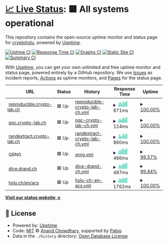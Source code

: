 # [📈 Live Status](https://status.drand.ch): <!--live status--> **🟩 All systems operational**

This repository contains the open-source uptime monitor and status page for [cryptohslu](https://status.drand.ch), powered by [Upptime](https://github.com/upptime/upptime).

[![Uptime CI](https://github.com/cryptohslu/statuspage/workflows/Uptime%20CI/badge.svg)](https://github.com/cryptohslu/statuspage/actions?query=workflow%3A%22Uptime+CI%22)
[![Response Time CI](https://github.com/cryptohslu/statuspage/workflows/Response%20Time%20CI/badge.svg)](https://github.com/cryptohslu/statuspage/actions?query=workflow%3A%22Response+Time+CI%22)
[![Graphs CI](https://github.com/cryptohslu/statuspage/workflows/Graphs%20CI/badge.svg)](https://github.com/cryptohslu/statuspage/actions?query=workflow%3A%22Graphs+CI%22)
[![Static Site CI](https://github.com/cryptohslu/statuspage/workflows/Static%20Site%20CI/badge.svg)](https://github.com/cryptohslu/statuspage/actions?query=workflow%3A%22Static+Site+CI%22)
[![Summary CI](https://github.com/cryptohslu/statuspage/workflows/Summary%20CI/badge.svg)](https://github.com/cryptohslu/statuspage/actions?query=workflow%3A%22Summary+CI%22)

With [Upptime](https://upptime.js.org), you can get your own unlimited and free uptime monitor and status page, powered entirely by a GitHub repository. We use [Issues](https://github.com/cryptohslu/statuspage/issues) as incident reports, [Actions](https://github.com/cryptohslu/statuspage/actions) as uptime monitors, and [Pages](https://status.drand.ch) for the status page.

<!--start: status pages-->
<!-- This summary is generated by Upptime (https://github.com/upptime/upptime) -->
<!-- Do not edit this manually, your changes will be overwritten -->
<!-- prettier-ignore -->
| URL | Status | History | Response Time | Uptime |
| --- | ------ | ------- | ------------- | ------ |
| <img alt="" src="https://icons.duckduckgo.com/ip3/reproducible.crypto-lab.ch.ico" height="13"> [reproducible.crypto-lab.ch](https://reproducible.crypto-lab.ch/) | 🟩 Up | [reproducible-crypto-lab-ch.yml](https://github.com/cryptohslu/statuspage/commits/HEAD/history/reproducible-crypto-lab-ch.yml) | <details><summary><img alt="Response time graph" src="./graphs/reproducible-crypto-lab-ch/response-time-week.png" height="20"> 871ms</summary><br><a href="https://status.drand.ch/history/reproducible-crypto-lab-ch"><img alt="Response time 771" src="https://img.shields.io/endpoint?url=https%3A%2F%2Fraw.githubusercontent.com%2Fcryptohslu%2Fstatuspage%2FHEAD%2Fapi%2Freproducible-crypto-lab-ch%2Fresponse-time.json"></a><br><a href="https://status.drand.ch/history/reproducible-crypto-lab-ch"><img alt="24-hour response time 1120" src="https://img.shields.io/endpoint?url=https%3A%2F%2Fraw.githubusercontent.com%2Fcryptohslu%2Fstatuspage%2FHEAD%2Fapi%2Freproducible-crypto-lab-ch%2Fresponse-time-day.json"></a><br><a href="https://status.drand.ch/history/reproducible-crypto-lab-ch"><img alt="7-day response time 871" src="https://img.shields.io/endpoint?url=https%3A%2F%2Fraw.githubusercontent.com%2Fcryptohslu%2Fstatuspage%2FHEAD%2Fapi%2Freproducible-crypto-lab-ch%2Fresponse-time-week.json"></a><br><a href="https://status.drand.ch/history/reproducible-crypto-lab-ch"><img alt="30-day response time 827" src="https://img.shields.io/endpoint?url=https%3A%2F%2Fraw.githubusercontent.com%2Fcryptohslu%2Fstatuspage%2FHEAD%2Fapi%2Freproducible-crypto-lab-ch%2Fresponse-time-month.json"></a><br><a href="https://status.drand.ch/history/reproducible-crypto-lab-ch"><img alt="1-year response time 771" src="https://img.shields.io/endpoint?url=https%3A%2F%2Fraw.githubusercontent.com%2Fcryptohslu%2Fstatuspage%2FHEAD%2Fapi%2Freproducible-crypto-lab-ch%2Fresponse-time-year.json"></a></details> | <details><summary><a href="https://status.drand.ch/history/reproducible-crypto-lab-ch">100.00%</a></summary><a href="https://status.drand.ch/history/reproducible-crypto-lab-ch"><img alt="All-time uptime 100.00%" src="https://img.shields.io/endpoint?url=https%3A%2F%2Fraw.githubusercontent.com%2Fcryptohslu%2Fstatuspage%2FHEAD%2Fapi%2Freproducible-crypto-lab-ch%2Fuptime.json"></a><br><a href="https://status.drand.ch/history/reproducible-crypto-lab-ch"><img alt="24-hour uptime 100.00%" src="https://img.shields.io/endpoint?url=https%3A%2F%2Fraw.githubusercontent.com%2Fcryptohslu%2Fstatuspage%2FHEAD%2Fapi%2Freproducible-crypto-lab-ch%2Fuptime-day.json"></a><br><a href="https://status.drand.ch/history/reproducible-crypto-lab-ch"><img alt="7-day uptime 100.00%" src="https://img.shields.io/endpoint?url=https%3A%2F%2Fraw.githubusercontent.com%2Fcryptohslu%2Fstatuspage%2FHEAD%2Fapi%2Freproducible-crypto-lab-ch%2Fuptime-week.json"></a><br><a href="https://status.drand.ch/history/reproducible-crypto-lab-ch"><img alt="30-day uptime 100.00%" src="https://img.shields.io/endpoint?url=https%3A%2F%2Fraw.githubusercontent.com%2Fcryptohslu%2Fstatuspage%2FHEAD%2Fapi%2Freproducible-crypto-lab-ch%2Fuptime-month.json"></a><br><a href="https://status.drand.ch/history/reproducible-crypto-lab-ch"><img alt="1-year uptime 100.00%" src="https://img.shields.io/endpoint?url=https%3A%2F%2Fraw.githubusercontent.com%2Fcryptohslu%2Fstatuspage%2FHEAD%2Fapi%2Freproducible-crypto-lab-ch%2Fuptime-year.json"></a></details>
| <img alt="" src="https://icons.duckduckgo.com/ip3/null.ico" height="13"> [pqc.crypto-lab.ch](pqc.crypto-lab.ch) | 🟩 Up | [pqc-crypto-lab-ch.yml](https://github.com/cryptohslu/statuspage/commits/HEAD/history/pqc-crypto-lab-ch.yml) | <details><summary><img alt="Response time graph" src="./graphs/pqc-crypto-lab-ch/response-time-week.png" height="20"> 124ms</summary><br><a href="https://status.drand.ch/history/pqc-crypto-lab-ch"><img alt="Response time 114" src="https://img.shields.io/endpoint?url=https%3A%2F%2Fraw.githubusercontent.com%2Fcryptohslu%2Fstatuspage%2FHEAD%2Fapi%2Fpqc-crypto-lab-ch%2Fresponse-time.json"></a><br><a href="https://status.drand.ch/history/pqc-crypto-lab-ch"><img alt="24-hour response time 141" src="https://img.shields.io/endpoint?url=https%3A%2F%2Fraw.githubusercontent.com%2Fcryptohslu%2Fstatuspage%2FHEAD%2Fapi%2Fpqc-crypto-lab-ch%2Fresponse-time-day.json"></a><br><a href="https://status.drand.ch/history/pqc-crypto-lab-ch"><img alt="7-day response time 124" src="https://img.shields.io/endpoint?url=https%3A%2F%2Fraw.githubusercontent.com%2Fcryptohslu%2Fstatuspage%2FHEAD%2Fapi%2Fpqc-crypto-lab-ch%2Fresponse-time-week.json"></a><br><a href="https://status.drand.ch/history/pqc-crypto-lab-ch"><img alt="30-day response time 122" src="https://img.shields.io/endpoint?url=https%3A%2F%2Fraw.githubusercontent.com%2Fcryptohslu%2Fstatuspage%2FHEAD%2Fapi%2Fpqc-crypto-lab-ch%2Fresponse-time-month.json"></a><br><a href="https://status.drand.ch/history/pqc-crypto-lab-ch"><img alt="1-year response time 114" src="https://img.shields.io/endpoint?url=https%3A%2F%2Fraw.githubusercontent.com%2Fcryptohslu%2Fstatuspage%2FHEAD%2Fapi%2Fpqc-crypto-lab-ch%2Fresponse-time-year.json"></a></details> | <details><summary><a href="https://status.drand.ch/history/pqc-crypto-lab-ch">100.00%</a></summary><a href="https://status.drand.ch/history/pqc-crypto-lab-ch"><img alt="All-time uptime 100.00%" src="https://img.shields.io/endpoint?url=https%3A%2F%2Fraw.githubusercontent.com%2Fcryptohslu%2Fstatuspage%2FHEAD%2Fapi%2Fpqc-crypto-lab-ch%2Fuptime.json"></a><br><a href="https://status.drand.ch/history/pqc-crypto-lab-ch"><img alt="24-hour uptime 100.00%" src="https://img.shields.io/endpoint?url=https%3A%2F%2Fraw.githubusercontent.com%2Fcryptohslu%2Fstatuspage%2FHEAD%2Fapi%2Fpqc-crypto-lab-ch%2Fuptime-day.json"></a><br><a href="https://status.drand.ch/history/pqc-crypto-lab-ch"><img alt="7-day uptime 100.00%" src="https://img.shields.io/endpoint?url=https%3A%2F%2Fraw.githubusercontent.com%2Fcryptohslu%2Fstatuspage%2FHEAD%2Fapi%2Fpqc-crypto-lab-ch%2Fuptime-week.json"></a><br><a href="https://status.drand.ch/history/pqc-crypto-lab-ch"><img alt="30-day uptime 100.00%" src="https://img.shields.io/endpoint?url=https%3A%2F%2Fraw.githubusercontent.com%2Fcryptohslu%2Fstatuspage%2FHEAD%2Fapi%2Fpqc-crypto-lab-ch%2Fuptime-month.json"></a><br><a href="https://status.drand.ch/history/pqc-crypto-lab-ch"><img alt="1-year uptime 100.00%" src="https://img.shields.io/endpoint?url=https%3A%2F%2Fraw.githubusercontent.com%2Fcryptohslu%2Fstatuspage%2FHEAD%2Fapi%2Fpqc-crypto-lab-ch%2Fuptime-year.json"></a></details>
| <img alt="" src="https://icons.duckduckgo.com/ip3/randextract.crypto-lab.ch.ico" height="13"> [randextract.crypto-lab.ch](https://randextract.crypto-lab.ch/) | 🟩 Up | [randextract-crypto-lab-ch.yml](https://github.com/cryptohslu/statuspage/commits/HEAD/history/randextract-crypto-lab-ch.yml) | <details><summary><img alt="Response time graph" src="./graphs/randextract-crypto-lab-ch/response-time-week.png" height="20"> 860ms</summary><br><a href="https://status.drand.ch/history/randextract-crypto-lab-ch"><img alt="Response time 816" src="https://img.shields.io/endpoint?url=https%3A%2F%2Fraw.githubusercontent.com%2Fcryptohslu%2Fstatuspage%2FHEAD%2Fapi%2Frandextract-crypto-lab-ch%2Fresponse-time.json"></a><br><a href="https://status.drand.ch/history/randextract-crypto-lab-ch"><img alt="24-hour response time 773" src="https://img.shields.io/endpoint?url=https%3A%2F%2Fraw.githubusercontent.com%2Fcryptohslu%2Fstatuspage%2FHEAD%2Fapi%2Frandextract-crypto-lab-ch%2Fresponse-time-day.json"></a><br><a href="https://status.drand.ch/history/randextract-crypto-lab-ch"><img alt="7-day response time 860" src="https://img.shields.io/endpoint?url=https%3A%2F%2Fraw.githubusercontent.com%2Fcryptohslu%2Fstatuspage%2FHEAD%2Fapi%2Frandextract-crypto-lab-ch%2Fresponse-time-week.json"></a><br><a href="https://status.drand.ch/history/randextract-crypto-lab-ch"><img alt="30-day response time 851" src="https://img.shields.io/endpoint?url=https%3A%2F%2Fraw.githubusercontent.com%2Fcryptohslu%2Fstatuspage%2FHEAD%2Fapi%2Frandextract-crypto-lab-ch%2Fresponse-time-month.json"></a><br><a href="https://status.drand.ch/history/randextract-crypto-lab-ch"><img alt="1-year response time 816" src="https://img.shields.io/endpoint?url=https%3A%2F%2Fraw.githubusercontent.com%2Fcryptohslu%2Fstatuspage%2FHEAD%2Fapi%2Frandextract-crypto-lab-ch%2Fresponse-time-year.json"></a></details> | <details><summary><a href="https://status.drand.ch/history/randextract-crypto-lab-ch">100.00%</a></summary><a href="https://status.drand.ch/history/randextract-crypto-lab-ch"><img alt="All-time uptime 100.00%" src="https://img.shields.io/endpoint?url=https%3A%2F%2Fraw.githubusercontent.com%2Fcryptohslu%2Fstatuspage%2FHEAD%2Fapi%2Frandextract-crypto-lab-ch%2Fuptime.json"></a><br><a href="https://status.drand.ch/history/randextract-crypto-lab-ch"><img alt="24-hour uptime 100.00%" src="https://img.shields.io/endpoint?url=https%3A%2F%2Fraw.githubusercontent.com%2Fcryptohslu%2Fstatuspage%2FHEAD%2Fapi%2Frandextract-crypto-lab-ch%2Fuptime-day.json"></a><br><a href="https://status.drand.ch/history/randextract-crypto-lab-ch"><img alt="7-day uptime 100.00%" src="https://img.shields.io/endpoint?url=https%3A%2F%2Fraw.githubusercontent.com%2Fcryptohslu%2Fstatuspage%2FHEAD%2Fapi%2Frandextract-crypto-lab-ch%2Fuptime-week.json"></a><br><a href="https://status.drand.ch/history/randextract-crypto-lab-ch"><img alt="30-day uptime 100.00%" src="https://img.shields.io/endpoint?url=https%3A%2F%2Fraw.githubusercontent.com%2Fcryptohslu%2Fstatuspage%2FHEAD%2Fapi%2Frandextract-crypto-lab-ch%2Fuptime-month.json"></a><br><a href="https://status.drand.ch/history/randextract-crypto-lab-ch"><img alt="1-year uptime 100.00%" src="https://img.shields.io/endpoint?url=https%3A%2F%2Fraw.githubusercontent.com%2Fcryptohslu%2Fstatuspage%2FHEAD%2Fapi%2Frandextract-crypto-lab-ch%2Fuptime-year.json"></a></details>
| <img alt="" src="https://icons.duckduckgo.com/ip3/null.ico" height="13"> QRNG | 🟩 Up | [qrng.yml](https://github.com/cryptohslu/statuspage/commits/HEAD/history/qrng.yml) | <details><summary><img alt="Response time graph" src="./graphs/qrng/response-time-week.png" height="20"> 466ms</summary><br><a href="https://status.drand.ch/history/qrng"><img alt="Response time 441" src="https://img.shields.io/endpoint?url=https%3A%2F%2Fraw.githubusercontent.com%2Fcryptohslu%2Fstatuspage%2FHEAD%2Fapi%2Fqrng%2Fresponse-time.json"></a><br><a href="https://status.drand.ch/history/qrng"><img alt="24-hour response time 496" src="https://img.shields.io/endpoint?url=https%3A%2F%2Fraw.githubusercontent.com%2Fcryptohslu%2Fstatuspage%2FHEAD%2Fapi%2Fqrng%2Fresponse-time-day.json"></a><br><a href="https://status.drand.ch/history/qrng"><img alt="7-day response time 466" src="https://img.shields.io/endpoint?url=https%3A%2F%2Fraw.githubusercontent.com%2Fcryptohslu%2Fstatuspage%2FHEAD%2Fapi%2Fqrng%2Fresponse-time-week.json"></a><br><a href="https://status.drand.ch/history/qrng"><img alt="30-day response time 450" src="https://img.shields.io/endpoint?url=https%3A%2F%2Fraw.githubusercontent.com%2Fcryptohslu%2Fstatuspage%2FHEAD%2Fapi%2Fqrng%2Fresponse-time-month.json"></a><br><a href="https://status.drand.ch/history/qrng"><img alt="1-year response time 441" src="https://img.shields.io/endpoint?url=https%3A%2F%2Fraw.githubusercontent.com%2Fcryptohslu%2Fstatuspage%2FHEAD%2Fapi%2Fqrng%2Fresponse-time-year.json"></a></details> | <details><summary><a href="https://status.drand.ch/history/qrng">99.57%</a></summary><a href="https://status.drand.ch/history/qrng"><img alt="All-time uptime 99.91%" src="https://img.shields.io/endpoint?url=https%3A%2F%2Fraw.githubusercontent.com%2Fcryptohslu%2Fstatuspage%2FHEAD%2Fapi%2Fqrng%2Fuptime.json"></a><br><a href="https://status.drand.ch/history/qrng"><img alt="24-hour uptime 100.00%" src="https://img.shields.io/endpoint?url=https%3A%2F%2Fraw.githubusercontent.com%2Fcryptohslu%2Fstatuspage%2FHEAD%2Fapi%2Fqrng%2Fuptime-day.json"></a><br><a href="https://status.drand.ch/history/qrng"><img alt="7-day uptime 99.57%" src="https://img.shields.io/endpoint?url=https%3A%2F%2Fraw.githubusercontent.com%2Fcryptohslu%2Fstatuspage%2FHEAD%2Fapi%2Fqrng%2Fuptime-week.json"></a><br><a href="https://status.drand.ch/history/qrng"><img alt="30-day uptime 99.90%" src="https://img.shields.io/endpoint?url=https%3A%2F%2Fraw.githubusercontent.com%2Fcryptohslu%2Fstatuspage%2FHEAD%2Fapi%2Fqrng%2Fuptime-month.json"></a><br><a href="https://status.drand.ch/history/qrng"><img alt="1-year uptime 99.91%" src="https://img.shields.io/endpoint?url=https%3A%2F%2Fraw.githubusercontent.com%2Fcryptohslu%2Fstatuspage%2FHEAD%2Fapi%2Fqrng%2Fuptime-year.json"></a></details>
| <img alt="" src="https://icons.duckduckgo.com/ip3/dice.drand.ch.ico" height="13"> [dice.drand.ch](https://dice.drand.ch/) | 🟩 Up | [dice-drand-ch.yml](https://github.com/cryptohslu/statuspage/commits/HEAD/history/dice-drand-ch.yml) | <details><summary><img alt="Response time graph" src="./graphs/dice-drand-ch/response-time-week.png" height="20"> 487ms</summary><br><a href="https://status.drand.ch/history/dice-drand-ch"><img alt="Response time 436" src="https://img.shields.io/endpoint?url=https%3A%2F%2Fraw.githubusercontent.com%2Fcryptohslu%2Fstatuspage%2FHEAD%2Fapi%2Fdice-drand-ch%2Fresponse-time.json"></a><br><a href="https://status.drand.ch/history/dice-drand-ch"><img alt="24-hour response time 658" src="https://img.shields.io/endpoint?url=https%3A%2F%2Fraw.githubusercontent.com%2Fcryptohslu%2Fstatuspage%2FHEAD%2Fapi%2Fdice-drand-ch%2Fresponse-time-day.json"></a><br><a href="https://status.drand.ch/history/dice-drand-ch"><img alt="7-day response time 487" src="https://img.shields.io/endpoint?url=https%3A%2F%2Fraw.githubusercontent.com%2Fcryptohslu%2Fstatuspage%2FHEAD%2Fapi%2Fdice-drand-ch%2Fresponse-time-week.json"></a><br><a href="https://status.drand.ch/history/dice-drand-ch"><img alt="30-day response time 454" src="https://img.shields.io/endpoint?url=https%3A%2F%2Fraw.githubusercontent.com%2Fcryptohslu%2Fstatuspage%2FHEAD%2Fapi%2Fdice-drand-ch%2Fresponse-time-month.json"></a><br><a href="https://status.drand.ch/history/dice-drand-ch"><img alt="1-year response time 436" src="https://img.shields.io/endpoint?url=https%3A%2F%2Fraw.githubusercontent.com%2Fcryptohslu%2Fstatuspage%2FHEAD%2Fapi%2Fdice-drand-ch%2Fresponse-time-year.json"></a></details> | <details><summary><a href="https://status.drand.ch/history/dice-drand-ch">99.84%</a></summary><a href="https://status.drand.ch/history/dice-drand-ch"><img alt="All-time uptime 99.97%" src="https://img.shields.io/endpoint?url=https%3A%2F%2Fraw.githubusercontent.com%2Fcryptohslu%2Fstatuspage%2FHEAD%2Fapi%2Fdice-drand-ch%2Fuptime.json"></a><br><a href="https://status.drand.ch/history/dice-drand-ch"><img alt="24-hour uptime 98.85%" src="https://img.shields.io/endpoint?url=https%3A%2F%2Fraw.githubusercontent.com%2Fcryptohslu%2Fstatuspage%2FHEAD%2Fapi%2Fdice-drand-ch%2Fuptime-day.json"></a><br><a href="https://status.drand.ch/history/dice-drand-ch"><img alt="7-day uptime 99.84%" src="https://img.shields.io/endpoint?url=https%3A%2F%2Fraw.githubusercontent.com%2Fcryptohslu%2Fstatuspage%2FHEAD%2Fapi%2Fdice-drand-ch%2Fuptime-week.json"></a><br><a href="https://status.drand.ch/history/dice-drand-ch"><img alt="30-day uptime 99.96%" src="https://img.shields.io/endpoint?url=https%3A%2F%2Fraw.githubusercontent.com%2Fcryptohslu%2Fstatuspage%2FHEAD%2Fapi%2Fdice-drand-ch%2Fuptime-month.json"></a><br><a href="https://status.drand.ch/history/dice-drand-ch"><img alt="1-year uptime 99.97%" src="https://img.shields.io/endpoint?url=https%3A%2F%2Fraw.githubusercontent.com%2Fcryptohslu%2Fstatuspage%2FHEAD%2Fapi%2Fdice-drand-ch%2Fuptime-year.json"></a></details>
| <img alt="" src="https://icons.duckduckgo.com/ip3/www.hslu.ch.ico" height="13"> [hslu.ch/en/acs](https://www.hslu.ch/en/acs) | 🟩 Up | [hslu-ch-en-acs.yml](https://github.com/cryptohslu/statuspage/commits/HEAD/history/hslu-ch-en-acs.yml) | <details><summary><img alt="Response time graph" src="./graphs/hslu-ch-en-acs/response-time-week.png" height="20"> 1762ms</summary><br><a href="https://status.drand.ch/history/hslu-ch-en-acs"><img alt="Response time 2180" src="https://img.shields.io/endpoint?url=https%3A%2F%2Fraw.githubusercontent.com%2Fcryptohslu%2Fstatuspage%2FHEAD%2Fapi%2Fhslu-ch-en-acs%2Fresponse-time.json"></a><br><a href="https://status.drand.ch/history/hslu-ch-en-acs"><img alt="24-hour response time 1766" src="https://img.shields.io/endpoint?url=https%3A%2F%2Fraw.githubusercontent.com%2Fcryptohslu%2Fstatuspage%2FHEAD%2Fapi%2Fhslu-ch-en-acs%2Fresponse-time-day.json"></a><br><a href="https://status.drand.ch/history/hslu-ch-en-acs"><img alt="7-day response time 1762" src="https://img.shields.io/endpoint?url=https%3A%2F%2Fraw.githubusercontent.com%2Fcryptohslu%2Fstatuspage%2FHEAD%2Fapi%2Fhslu-ch-en-acs%2Fresponse-time-week.json"></a><br><a href="https://status.drand.ch/history/hslu-ch-en-acs"><img alt="30-day response time 2274" src="https://img.shields.io/endpoint?url=https%3A%2F%2Fraw.githubusercontent.com%2Fcryptohslu%2Fstatuspage%2FHEAD%2Fapi%2Fhslu-ch-en-acs%2Fresponse-time-month.json"></a><br><a href="https://status.drand.ch/history/hslu-ch-en-acs"><img alt="1-year response time 2180" src="https://img.shields.io/endpoint?url=https%3A%2F%2Fraw.githubusercontent.com%2Fcryptohslu%2Fstatuspage%2FHEAD%2Fapi%2Fhslu-ch-en-acs%2Fresponse-time-year.json"></a></details> | <details><summary><a href="https://status.drand.ch/history/hslu-ch-en-acs">100.00%</a></summary><a href="https://status.drand.ch/history/hslu-ch-en-acs"><img alt="All-time uptime 100.00%" src="https://img.shields.io/endpoint?url=https%3A%2F%2Fraw.githubusercontent.com%2Fcryptohslu%2Fstatuspage%2FHEAD%2Fapi%2Fhslu-ch-en-acs%2Fuptime.json"></a><br><a href="https://status.drand.ch/history/hslu-ch-en-acs"><img alt="24-hour uptime 100.00%" src="https://img.shields.io/endpoint?url=https%3A%2F%2Fraw.githubusercontent.com%2Fcryptohslu%2Fstatuspage%2FHEAD%2Fapi%2Fhslu-ch-en-acs%2Fuptime-day.json"></a><br><a href="https://status.drand.ch/history/hslu-ch-en-acs"><img alt="7-day uptime 100.00%" src="https://img.shields.io/endpoint?url=https%3A%2F%2Fraw.githubusercontent.com%2Fcryptohslu%2Fstatuspage%2FHEAD%2Fapi%2Fhslu-ch-en-acs%2Fuptime-week.json"></a><br><a href="https://status.drand.ch/history/hslu-ch-en-acs"><img alt="30-day uptime 100.00%" src="https://img.shields.io/endpoint?url=https%3A%2F%2Fraw.githubusercontent.com%2Fcryptohslu%2Fstatuspage%2FHEAD%2Fapi%2Fhslu-ch-en-acs%2Fuptime-month.json"></a><br><a href="https://status.drand.ch/history/hslu-ch-en-acs"><img alt="1-year uptime 100.00%" src="https://img.shields.io/endpoint?url=https%3A%2F%2Fraw.githubusercontent.com%2Fcryptohslu%2Fstatuspage%2FHEAD%2Fapi%2Fhslu-ch-en-acs%2Fuptime-year.json"></a></details>

<!--end: status pages-->

[**Visit our status website →**](https://status.drand.ch)

## 📄 License

- Powered by: [Upptime](https://github.com/upptime/upptime)
- Code: [MIT](./LICENSE) © [Anand Chowdhary](https://anandchowdhary.com), supported by [Pabio](https://pabio.com)
- Data in the `./history` directory: [Open Database License](https://opendatacommons.org/licenses/odbl/1-0/)
